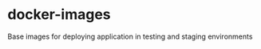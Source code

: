 docker-images
=============

Base images for deploying application in testing and staging environments
